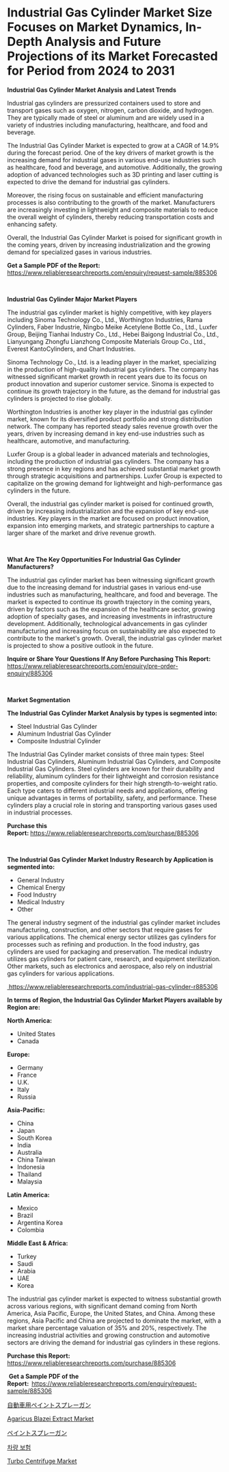 <p><h1>Industrial Gas Cylinder Market Size Focuses on Market Dynamics, In-Depth Analysis and Future Projections of its Market Forecasted for Period from 2024 to 2031</h1></p><p><strong>Industrial Gas Cylinder Market Analysis and Latest Trends</strong></p>
<p><p>Industrial gas cylinders are pressurized containers used to store and transport gases such as oxygen, nitrogen, carbon dioxide, and hydrogen. They are typically made of steel or aluminum and are widely used in a variety of industries including manufacturing, healthcare, and food and beverage.</p><p>The Industrial Gas Cylinder Market is expected to grow at a CAGR of 14.9% during the forecast period. One of the key drivers of market growth is the increasing demand for industrial gases in various end-use industries such as healthcare, food and beverage, and automotive. Additionally, the growing adoption of advanced technologies such as 3D printing and laser cutting is expected to drive the demand for industrial gas cylinders.</p><p>Moreover, the rising focus on sustainable and efficient manufacturing processes is also contributing to the growth of the market. Manufacturers are increasingly investing in lightweight and composite materials to reduce the overall weight of cylinders, thereby reducing transportation costs and enhancing safety.</p><p>Overall, the Industrial Gas Cylinder Market is poised for significant growth in the coming years, driven by increasing industrialization and the growing demand for specialized gases in various industries.</p></p>
<p><strong>Get a Sample PDF of the Report:&nbsp;</strong> <a href="https://www.reliableresearchreports.com/enquiry/request-sample/885306">https://www.reliableresearchreports.com/enquiry/request-sample/885306</a></p>
<p>&nbsp;</p>
<p><strong>Industrial Gas Cylinder Major Market Players</strong></p>
<p><p>The industrial gas cylinder market is highly competitive, with key players including Sinoma Technology Co., Ltd., Worthington Industries, Rama Cylinders, Faber Industrie, Ningbo Meike Acetylene Bottle Co., Ltd., Luxfer Group, Beijing Tianhai Industry Co., Ltd., Hebei Baigong Industrial Co., Ltd., Lianyungang Zhongfu Lianzhong Composite Materials Group Co., Ltd., Everest KantoCylinders, and Chart Industries.</p><p>Sinoma Technology Co., Ltd. is a leading player in the market, specializing in the production of high-quality industrial gas cylinders. The company has witnessed significant market growth in recent years due to its focus on product innovation and superior customer service. Sinoma is expected to continue its growth trajectory in the future, as the demand for industrial gas cylinders is projected to rise globally.</p><p>Worthington Industries is another key player in the industrial gas cylinder market, known for its diversified product portfolio and strong distribution network. The company has reported steady sales revenue growth over the years, driven by increasing demand in key end-use industries such as healthcare, automotive, and manufacturing.</p><p>Luxfer Group is a global leader in advanced materials and technologies, including the production of industrial gas cylinders. The company has a strong presence in key regions and has achieved substantial market growth through strategic acquisitions and partnerships. Luxfer Group is expected to capitalize on the growing demand for lightweight and high-performance gas cylinders in the future.</p><p>Overall, the industrial gas cylinder market is poised for continued growth, driven by increasing industrialization and the expansion of key end-use industries. Key players in the market are focused on product innovation, expansion into emerging markets, and strategic partnerships to capture a larger share of the market and drive revenue growth.</p></p>
<p>&nbsp;</p>
<p><strong>What Are The Key Opportunities For Industrial Gas Cylinder Manufacturers?</strong></p>
<p><p>The industrial gas cylinder market has been witnessing significant growth due to the increasing demand for industrial gases in various end-use industries such as manufacturing, healthcare, and food and beverage. The market is expected to continue its growth trajectory in the coming years, driven by factors such as the expansion of the healthcare sector, growing adoption of specialty gases, and increasing investments in infrastructure development. Additionally, technological advancements in gas cylinder manufacturing and increasing focus on sustainability are also expected to contribute to the market's growth. Overall, the industrial gas cylinder market is projected to show a positive outlook in the future.</p></p>
<p><strong>Inquire or Share Your Questions If Any Before Purchasing This Report:</strong> <a href="https://www.reliableresearchreports.com/enquiry/pre-order-enquiry/885306">https://www.reliableresearchreports.com/enquiry/pre-order-enquiry/885306</a></p>
<p>&nbsp;</p>
<p><strong>Market Segmentation</strong></p>
<p><strong>The Industrial Gas Cylinder Market Analysis by types is segmented into:</strong></p>
<p><ul><li>Steel Industrial Gas Cylinder</li><li>Aluminum Industrial Gas Cylinder</li><li>Composite Industrial Cylinder</li></ul></p>
<p><p>The Industrial Gas Cylinder market consists of three main types: Steel Industrial Gas Cylinders, Aluminum Industrial Gas Cylinders, and Composite Industrial Gas Cylinders. Steel cylinders are known for their durability and reliability, aluminum cylinders for their lightweight and corrosion resistance properties, and composite cylinders for their high strength-to-weight ratio. Each type caters to different industrial needs and applications, offering unique advantages in terms of portability, safety, and performance. These cylinders play a crucial role in storing and transporting various gases used in industrial processes.</p></p>
<p><strong>Purchase this Report:&nbsp;</strong><a href="https://www.reliableresearchreports.com/purchase/885306">https://www.reliableresearchreports.com/purchase/885306</a></p>
<p>&nbsp;</p>
<p><strong>The Industrial Gas Cylinder Market Industry Research by Application is segmented into:</strong></p>
<p><ul><li>General Industry</li><li>Chemical Energy</li><li>Food Industry</li><li>Medical Industry</li><li>Other</li></ul></p>
<p><p>The general industry segment of the industrial gas cylinder market includes manufacturing, construction, and other sectors that require gases for various applications. The chemical energy sector utilizes gas cylinders for processes such as refining and production. In the food industry, gas cylinders are used for packaging and preservation. The medical industry utilizes gas cylinders for patient care, research, and equipment sterilization. Other markets, such as electronics and aerospace, also rely on industrial gas cylinders for various applications.</p></p>
<p><a href="https://www.reliableresearchreports.com/industrial-gas-cylinder-r885306">&nbsp;https://www.reliableresearchreports.com/industrial-gas-cylinder-r885306</a></p>
<p><strong>In terms of Region, the Industrial Gas Cylinder Market Players available by Region are:</strong></p>
<p>
    <p> <strong> North America: </strong>
        <ul>
            <li>United States</li>
            <li>Canada</li>
        </ul>
        </p> 
    <p> <strong> Europe: </strong>
        <ul>
            <li>Germany</li>
            <li>France</li>
            <li>U.K.</li>
            <li>Italy</li>
            <li>Russia</li>
        </ul>
        </p> 
    <p> <strong> Asia-Pacific: </strong>
        <ul>
            <li>China</li>
            <li>Japan</li>
            <li>South Korea</li>
            <li>India</li>
            <li>Australia</li>
            <li>China Taiwan</li>
            <li>Indonesia</li>
            <li>Thailand</li>
            <li>Malaysia</li>
        </ul>
        </p> 
    <p> <strong> Latin America: </strong>
        <ul>
            <li>Mexico</li>
            <li>Brazil</li>
            <li>Argentina Korea</li>
            <li>Colombia</li>
        </ul>
        </p> 
    <p> <strong> Middle East & Africa: </strong>
        <ul>
            <li>Turkey</li>
            <li>Saudi</li>
            <li>Arabia</li>
            <li>UAE</li>
            <li>Korea</li>
        </ul>
    </p>
    </p>
<p><p>The industrial gas cylinder market is expected to witness substantial growth across various regions, with significant demand coming from North America, Asia Pacific, Europe, the United States, and China. Among these regions, Asia Pacific and China are projected to dominate the market, with a market share percentage valuation of 35% and 20%, respectively. The increasing industrial activities and growing construction and automotive sectors are driving the demand for industrial gas cylinders in these regions.</p></p>
<p><strong>Purchase this Report: </strong><a href="https://www.reliableresearchreports.com/purchase/885306">https://www.reliableresearchreports.com/purchase/885306</a></p>
<p>&nbsp;<strong>Get a Sample PDF of the Report:&nbsp;&nbsp;</strong><a href="https://www.reliableresearchreports.com/enquiry/request-sample/885306">https://www.reliableresearchreports.com/enquiry/request-sample/885306</a></p>
<p><strong></strong></p>
<p><p><a href="https://github.com/lababdou/Market-Research-Report-List-3/blob/main/541899834950.md">自動車用ペイントスプレーガン</a></p><p><a href="https://issuu.com/reportprime-2/docs/agaricus-blazei-extract-market-size-2030.pptx">Agaricus Blazei Extract Market</a></p><p><a href="https://github.com/bevdtkn4419963/Market-Research-Report-List-1/blob/main/823841734951.md">ペイントスプレーガン</a></p><p><a href="https://github.com/royErdmtyan906778/Market-Research-Report-List-1/blob/main/836561832168.md">차량 보험</a></p><p><a href="https://github.com/singletonthaxterkelliehr2df/Market-Research-Report-List-2/blob/main/turbo-centrifuge-market.md">Turbo Centrifuge Market</a></p></p>